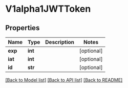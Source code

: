 # V1alpha1JWTToken

## Properties
Name | Type | Description | Notes
------------ | ------------- | ------------- | -------------
**exp** | **int** |  | [optional] 
**iat** | **int** |  | [optional] 
**id** | **str** |  | [optional] 

[[Back to Model list]](../README.md#documentation-for-models) [[Back to API list]](../README.md#documentation-for-api-endpoints) [[Back to README]](../README.md)


